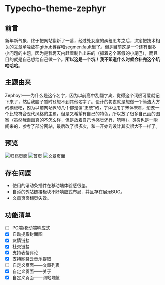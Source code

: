 # Typecho-theme-zephyr
## 前言
新年新气象，终于把网站翻新了一番，经过处女座的纠结思考之后，决定把技术相关的文章单独放在github博客和segmentfault里了。但是目前这是一个还有很多小问题的主题，因为是我两天内赶着制作出来的（抓着这个寒假的小尾巴），而且目的就是自己想给自己做一个。**所以这是一个坑！我不知道什么时候会补完这个坑哈哈哈**。
## 主题由来
Zephoyr——为什么是这个名字，因为以前高中乱翻字典，觉得这个词很可爱就记下来了，然后我脑子暂时也想不到其他名字了。设计的初衷就是想做一个简洁大方的模板吧，因为以前网站做的几个都是偏“正统”的，字体也用了宋体来着，想要一个比较符合现代风格的主题，但是又希望有自己的特色，所以放了很多自己画的图案（虽然我画画真的不怎么样，但是放着自己也感觉还行，嘻嘻）。灵感也是一瞬间来的，参考了部分网站，最后改了很多次，和一开始的设计其实很大不一样了。
## 预览
![归档页面][1]
![首页][2]
![文章页面][3]

  [1]: http://wx1.sinaimg.cn/large/0069luTRgy1fpbfp9t8loj30zy0jaac6.jpg
  [2]: http://wx4.sinaimg.cn/large/0069luTRgy1fpbfssjpajj30zy0jaady.jpg
  [3]: http://wx4.sinaimg.cn/large/0069luTRgy1fpbfp9p8fjj30zy0ja755.jpg

## 存在问题
 - 使用的滚动条插件在移动端体验感很差。
 - 自添的外站链接板块不好响应式布局，并且存在展示BUG。
 - 文章页面翻页失效。

## 功能清单
- [ ] PC端/移动端响应式
- [x] 自动提取封面图
- [x] 友情链接
- [x] 社交链接
- [x] 支持表情评论
- [x] 支持网易云音乐提取
- [ ] 自定义页面——文章列表
- [x] 自定义页面——关于
- [x] 自定义页面——网站导航
